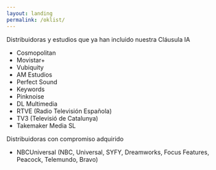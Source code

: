```yaml
---
layout: landing
permalink: /oklist/
---
```



<div class="text-xl pb-4">Distribuidoras y estudios que ya han incluido nuestra Cláusula IA</div>
<ul class="list-disc list-inside">
	<li class="font-bold">Cosmopolitan</li>
	<li class="font-bold">Movistar+</li>
	<li class="font-bold">Vubiquity</li>
	<li class="font-bold">AM Estudios</li>
	<li class="font-bold">Perfect Sound</li>
	<li class="font-bold">Keywords</li>
	<li class="font-bold">Pinknoise</li>
	<li class="font-bold">DL Multimedia</li>
	<li class="font-bold">RTVE (Radio Televisión Española)</li>
	<li class="font-bold">TV3 (Televisió de Catalunya)</li>
	<li class="font-bold">Takemaker Media SL</li>
</ul>



<div class="text-xl pb-4 pt-8">Distribuidoras con compromiso adquirido</div>
<ul class="list-disc list-inside">
	<li><span class="font-bold">NBCUniversal</span> (NBC, Universal, SYFY, Dreamworks, Focus Features, Peacock, Telemundo, Bravo)</li>
</ul>